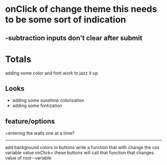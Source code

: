 # onClick of change theme this needs to be some sort of indication
-subtraction inputs don't clear after submit
-
# Totals
adding some color and font work to jazz it up
## Looks
- adding some sunshine colorization
- adding some fontization
 
## feature/options
=entering the walls one at a time?

-----

add background colors to buttons
write a function that with change the css variable value
onClick= these buttons will call that function that changes value of root--variable